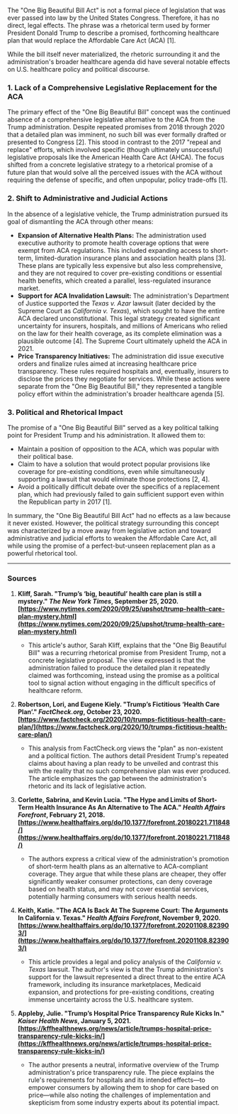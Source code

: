 The "One Big Beautiful Bill Act" is not a formal piece of legislation that was ever passed into law by the United States Congress. Therefore, it has no direct, legal effects. The phrase was a rhetorical term used by former President Donald Trump to describe a promised, forthcoming healthcare plan that would replace the Affordable Care Act (ACA) [1].

While the bill itself never materialized, the rhetoric surrounding it and the administration's broader healthcare agenda did have several notable effects on U.S. healthcare policy and political discourse.

### 1. Lack of a Comprehensive Legislative Replacement for the ACA

The primary effect of the "One Big Beautiful Bill" concept was the continued absence of a comprehensive legislative alternative to the ACA from the Trump administration. Despite repeated promises from 2018 through 2020 that a detailed plan was imminent, no such bill was ever formally drafted or presented to Congress [2]. This stood in contrast to the 2017 "repeal and replace" efforts, which involved specific (though ultimately unsuccessful) legislative proposals like the American Health Care Act (AHCA). The focus shifted from a concrete legislative strategy to a rhetorical promise of a future plan that would solve all the perceived issues with the ACA without requiring the defense of specific, and often unpopular, policy trade-offs [1].

### 2. Shift to Administrative and Judicial Actions

In the absence of a legislative vehicle, the Trump administration pursued its goal of dismantling the ACA through other means:

*   **Expansion of Alternative Health Plans:** The administration used executive authority to promote health coverage options that were exempt from ACA regulations. This included expanding access to short-term, limited-duration insurance plans and association health plans [3]. These plans are typically less expensive but also less comprehensive, and they are not required to cover pre-existing conditions or essential health benefits, which created a parallel, less-regulated insurance market.
*   **Support for ACA Invalidation Lawsuit:** The administration's Department of Justice supported the *Texas v. Azar* lawsuit (later decided by the Supreme Court as *California v. Texas*), which sought to have the entire ACA declared unconstitutional. This legal strategy created significant uncertainty for insurers, hospitals, and millions of Americans who relied on the law for their health coverage, as its complete elimination was a plausible outcome [4]. The Supreme Court ultimately upheld the ACA in 2021.
*   **Price Transparency Initiatives:** The administration did issue executive orders and finalize rules aimed at increasing healthcare price transparency. These rules required hospitals and, eventually, insurers to disclose the prices they negotiate for services. While these actions were separate from the "One Big Beautiful Bill," they represented a tangible policy effort within the administration's broader healthcare agenda [5].

### 3. Political and Rhetorical Impact

The promise of a "One Big Beautiful Bill" served as a key political talking point for President Trump and his administration. It allowed them to:

*   Maintain a position of opposition to the ACA, which was popular with their political base.
*   Claim to have a solution that would protect popular provisions like coverage for pre-existing conditions, even while simultaneously supporting a lawsuit that would eliminate those protections [2, 4].
*   Avoid a politically difficult debate over the specifics of a replacement plan, which had previously failed to gain sufficient support even within the Republican party in 2017 [1].

In summary, the "One Big Beautiful Bill Act" had no effects as a law because it never existed. However, the political strategy surrounding this concept was characterized by a move away from legislative action and toward administrative and judicial efforts to weaken the Affordable Care Act, all while using the promise of a perfect-but-unseen replacement plan as a powerful rhetorical tool.

---
### Sources

1.  **Kliff, Sarah. "Trump’s ‘big, beautiful’ health care plan is still a mystery." *The New York Times*, September 25, 2020. [https://www.nytimes.com/2020/09/25/upshot/trump-health-care-plan-mystery.html](https://www.nytimes.com/2020/09/25/upshot/trump-health-care-plan-mystery.html)**
    *   This article's author, Sarah Kliff, explains that the "One Big Beautiful Bill" was a recurring rhetorical promise from President Trump, not a concrete legislative proposal. The view expressed is that the administration failed to produce the detailed plan it repeatedly claimed was forthcoming, instead using the promise as a political tool to signal action without engaging in the difficult specifics of healthcare reform.

2.  **Robertson, Lori, and Eugene Kiely. "Trump’s Fictitious ‘Health Care Plan’." *FactCheck.org*, October 23, 2020. [https://www.factcheck.org/2020/10/trumps-fictitious-health-care-plan/](https://www.factcheck.org/2020/10/trumps-fictitious-health-care-plan/)**
    *   This analysis from FactCheck.org views the "plan" as non-existent and a political fiction. The authors detail President Trump's repeated claims about having a plan ready to be unveiled and contrast this with the reality that no such comprehensive plan was ever produced. The article emphasizes the gap between the administration's rhetoric and its lack of legislative action.

3.  **Corlette, Sabrina, and Kevin Lucia. "The Hype and Limits of Short-Term Health Insurance As An Alternative to The ACA." *Health Affairs Forefront*, February 21, 2018. [https://www.healthaffairs.org/do/10.1377/forefront.20180221.711848/](https://www.healthaffairs.org/do/10.1377/forefront.20180221.711848/)**
    *   The authors express a critical view of the administration's promotion of short-term health plans as an alternative to ACA-compliant coverage. They argue that while these plans are cheaper, they offer significantly weaker consumer protections, can deny coverage based on health status, and may not cover essential services, potentially harming consumers with serious health needs.

4.  **Keith, Katie. "The ACA Is Back At The Supreme Court: The Arguments In California v. Texas." *Health Affairs Forefront*, November 9, 2020. [https://www.healthaffairs.org/do/10.1377/forefront.20201108.823903/](https://www.healthaffairs.org/do/10.1377/forefront.20201108.823903/)**
    *   This article provides a legal and policy analysis of the *California v. Texas* lawsuit. The author's view is that the Trump administration's support for the lawsuit represented a direct threat to the entire ACA framework, including its insurance marketplaces, Medicaid expansion, and protections for pre-existing conditions, creating immense uncertainty across the U.S. healthcare system.

5.  **Appleby, Julie. "Trump’s Hospital Price Transparency Rule Kicks In." *Kaiser Health News*, January 5, 2021. [https://kffhealthnews.org/news/article/trumps-hospital-price-transparency-rule-kicks-in/](https://kffhealthnews.org/news/article/trumps-hospital-price-transparency-rule-kicks-in/)**
    *   The author presents a neutral, informative overview of the Trump administration's price transparency rule. The piece explains the rule's requirements for hospitals and its intended effects—to empower consumers by allowing them to shop for care based on price—while also noting the challenges of implementation and skepticism from some industry experts about its potential impact.